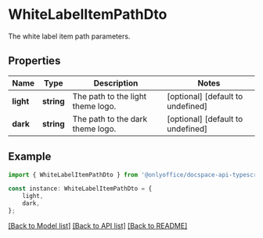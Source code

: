 # WhiteLabelItemPathDto

The white label item path parameters.

## Properties

Name | Type | Description | Notes
------------ | ------------- | ------------- | -------------
**light** | **string** | The path to the light theme logo. | [optional] [default to undefined]
**dark** | **string** | The path to the dark theme logo. | [optional] [default to undefined]

## Example

```typescript
import { WhiteLabelItemPathDto } from '@onlyoffice/docspace-api-typescript';

const instance: WhiteLabelItemPathDto = {
    light,
    dark,
};
```

[[Back to Model list]](../README.md#documentation-for-models) [[Back to API list]](../README.md#documentation-for-api-endpoints) [[Back to README]](../README.md)
